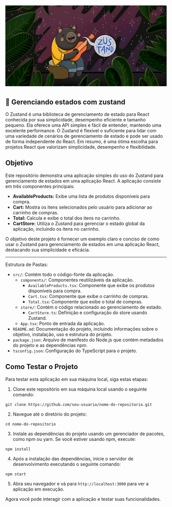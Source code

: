<h1 align="center">
  <img alt="zustand" title="zustand" src="assets/bear.jpg" />
</h1>

## :dart: Gerenciando estados com zustand 

O Zustand é uma biblioteca de gerenciamento de estado para React conhecida por sua simplicidade, desempenho eficiente e tamanho pequeno. Ela oferece uma API simples e fácil de entender, mantendo uma excelente performance. O Zustand é flexível o suficiente para lidar com uma variedade de cenários de gerenciamento de estado e pode ser usado de forma independente do React. Em resumo, é uma ótima escolha para projetos React que valorizam simplicidade, desempenho e flexibilidade.

## Objetivo

Este repositório demonstra uma aplicação simples do uso do Zustand para gerenciamento de estados em uma aplicação React. A aplicação consiste em três componentes principais:

- **AvailableProducts:** Exibe uma lista de produtos disponíveis para compra.
- **Cart:** Mostra os itens selecionados pelo usuário para adicionar ao carrinho de compras.
- **Total:** Calcula e exibe o total dos itens no carrinho.
- **CartStore:** Utiliza o Zustand para gerenciar o estado global da aplicação, incluindo os itens no carrinho.

O objetivo deste projeto é fornecer um exemplo claro e conciso de como usar o Zustand para gerenciamento de estados em uma aplicação React, destacando sua simplicidade e eficácia.

--- 

Estrutura de Pastas:
- `src/`: Contém todo o código-fonte da aplicação.
  - `components/`: Componentes reutilizáveis da aplicação.
    - `AvailableProducts.tsx`: Componente que exibe os produtos disponíveis para compra.
    - `Cart.tsx`: Componente que exibe o carrinho de compras.
    - `Total.tsx`: Componente que exibe o total de compras.
  - `store/`: Contém o código relacionado ao gerenciamento de estado.
    - `CartStore.ts`: Definição e configuração do store usando Zustand.
  - `App.tsx`: Ponto de entrada da aplicação.
- `README.md`: Documentação do projeto, incluindo informações sobre o objetivo, instalação, uso e estrutura do projeto.
- `package.json`: Arquivo de manifesto do Node.js que contém metadados do projeto e as dependências npm.
- `tsconfig.json`: Configuração do TypeScript para o projeto.


## Como Testar o Projeto

Para testar esta aplicação em sua máquina local, siga estas etapas:

1. Clone este repositório em sua máquina local usando o seguinte comando:
```
git clone https://github.com/seu-usuario/nome-do-repositorio.git
```

2. Navegue até o diretório do projeto:
```
cd nome-do-repositorio
```


3. Instale as dependências do projeto usando um gerenciador de pacotes, como npm ou yarn. Se você estiver usando npm, execute:
```
npm install
```


4. Após a instalação das dependências, inicie o servidor de desenvolvimento executando o seguinte comando:

```
npm start
```


5. Abra seu navegador e vá para `http://localhost:3000` para ver a aplicação em execução.

Agora você pode interagir com a aplicação e testar suas funcionalidades.




